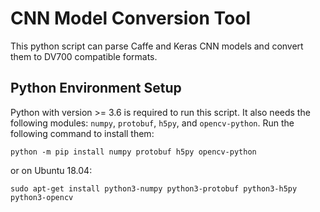 # CNN Model Conversion Tool

This python script can parse Caffe and Keras CNN models and convert them to DV700 compatible formats.

## Python Environment Setup
Python with version >= 3.6 is required to run this script.
It also needs the following modules: `numpy`, `protobuf`, `h5py`, and `opencv-python`. Run the following command to install them:

```
python -m pip install numpy protobuf h5py opencv-python
```

or on Ubuntu 18.04:
```
sudo apt-get install python3-numpy python3-protobuf python3-h5py python3-opencv
```
